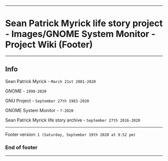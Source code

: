
***

# Sean Patrick Myrick life story project - Images/GNOME System Monitor - Project Wiki (Footer)

***

## Info

Sean Patrick Myrick - `March 21st 2001-2020`

GNOME - `1999-2020`

GNU Project - `September 27th 1983-2020`

GNOME System Monitor - `?-2020`

Sean Patrick Myrick life story archive - `September 27th 2016-2020`

***

Footer version: `1 (Saturday, September 19th 2020 at 9:52 pm)`

### End of footer

***
